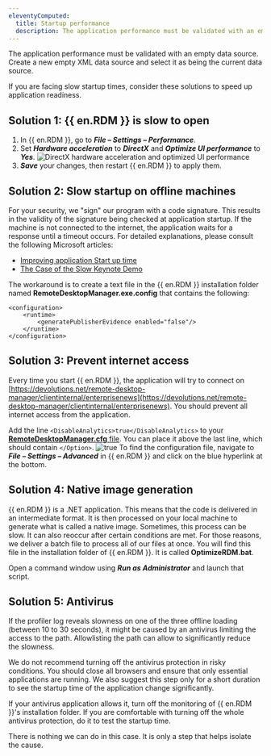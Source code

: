 ```yaml
---
eleventyComputed:
  title: Startup performance
  description: The application performance must be validated with an empty data source. Create a new empty XML data source and select it as being the current data source.
---
```

The application performance must be validated with an empty data source. Create a new empty XML data source and select it as being the current data source.

If you are facing slow startup times, consider these solutions to speed up application readiness.

## Solution 1: {{ en.RDM }} is slow to open

1. In {{ en.RDM }}, go to ***File – Settings – Performance***.
1. Set ***Hardware acceleration*** to ***DirectX*** and ***Optimize UI performance*** to ***Yes***.
![DirectX hardware acceleration and optimized UI performance](https://cdnweb.devolutions.net/docs/RDMW2046_2024_1.png)
1. ***Save*** your changes, then restart {{ en.RDM }} to apply them.

## Solution 2: Slow startup on offline machines

For your security, we "sign" our program with a code signature. This results in the validity of the signature being checked at application startup. If the machine is not connected to the internet, the application waits for a response until a timeout occurs. For detailed explanations, please consult the following Microsoft articles:
* [Improving application Start up time](https://learn.microsoft.com/en-us/archive/blogs/amolravande/improving-application-start-up-time-generatepublisherevidence-setting-in-machine-config)
* [The Case of the Slow Keynote Demo](https://learn.microsoft.com/en-us/archive/blogs/markrussinovich/the-case-of-the-slow-keynote-demo)

The workaround is to create a text file in the {{ en.RDM }} installation folder named **RemoteDesktopManager.exe.config** that contains the following:

```
<configuration>
    <runtime>
        <generatePublisherEvidence enabled="false"/>
    </runtime>
</configuration>
```

## Solution 3: Prevent internet access

Every time you start {{ en.RDM }}, the application will try to connect on [https://devolutions.net/remote-desktop-manager/clientinternal/enterprisenews](https://devolutions.net/remote-desktop-manager/clientinternal/enterprisenews). You should prevent all internet access from the application.

Add the line `<DisableAnalytics>true</DisableAnalytics>` to your [**RemoteDesktopManager.cfg** file](/rdm/windows/installation/client/configuration-file-location/). You can place it above the last line, which should contain `</Option>`.
![<DisableAnalytics>true</DisableAnalytics>](https://cdnweb.devolutions.net/docs/INTERFACE2034.png)
To find the configuration file, navigate to ***File – Settings – Advanced*** in {{ en.RDM }} and click on the blue hyperlink at the bottom.

## Solution 4: Native image generation

{{ en.RDM }} is a .NET application. This means that the code is delivered in an intermediate format. It is then processed on your local machine to generate what is called a native image. Sometimes, this process can be slow. It can also reoccur after certain conditions are met. For those reasons, we deliver a batch file to process all of our files at once. You will find this file in the installation folder of {{ en.RDM }}. It is called **OptimizeRDM.bat**.

Open a command window using ***Run as Administrator*** and launch that script.

## Solution 5: Antivirus

If the profiler log reveals slowness on one of the three offline loading (between 10 to 30 seconds), it might be caused by an antivirus limiting the access to the path. Allowlisting the path can allow to significantly reduce the slowness.

We do not recommend turning off the antivirus protection in risky conditions. You should close all browsers and ensure that only essential applications are running. We also suggest this step only for a short duration to see the startup time of the application change significantly.

If your antivirus application allows it, turn off the monitoring of {{ en.RDM }}'s installation folder. If you are comfortable with turning off the whole antivirus protection, do it to test the startup time.

There is nothing we can do in this case. It is only a step that helps isolate the cause.
